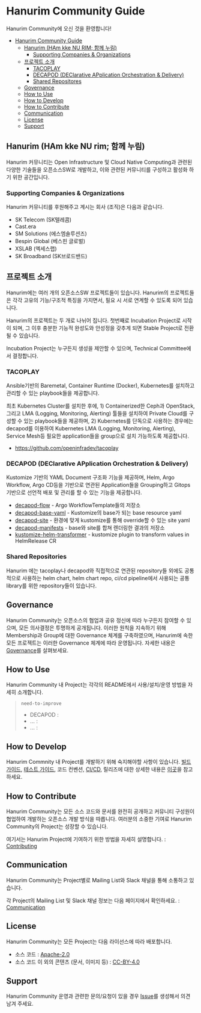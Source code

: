 # Hanurim Community Guide 

Hanurim Community에 오신 것을 환영합니다! 

- [Hanurim Community Guide](#hanurim-community-guide)
  - [Hanurim (HAm kke NU RIM; 함께 누림)](#hanurim-ham-kke-nu-rim-함께-누림)
    - [Supporting Companies & Organizations](#supporting-companies-and-organizations)
  - [프로젝트 소개](#프로젝트-소개)
    - [TACOPLAY](#tacoplay)
    - [DECAPOD (DEClarative APplication Orchestration & Delivery)](#decapod-declarative-application-orchestration--delivery)
    - [Shared Repositores](#shared-repositories)
  - [Governance](#governance)
  - [How to Use](#how-to-use)
  - [How to Develop](#how-to-develop)
  - [How to Contribute](#how-to-contribute)
  - [Communication](#communication)
  - [License](#license)
  - [Support](#support)


## Hanurim (HAm kke NU rim; 함께 누림) 
Hanurim 커뮤니티는 Open Infrastructure 및 Cloud Native Computing과 관련된 다양한 기술들을 오픈소스SW로 개발하고, 이와 관련된 커뮤니티를 구성하고 활성화 하기 위한 공간입니다.

### Supporting Companies & Organizations 
Hanurim 커뮤니티를 후원해주고 계시는 회사 (조직)은 다음과 같습니다. 
* SK Telecom (SK텔레콤)
* Cast.era 
* SM Solutions (에스엠솔루션즈)
* Bespin Global (베스핀 글로벌)
* XSLAB (엑세스랩)
* SK Broadband (SK브로드밴드)


## 프로젝트 소개

Hanurim에는 여러 개의 오픈소스SW 프로젝트들이 있습니다. Hanurim의 프로젝트들은 각각 고유의 기능/구조적 특징을 가지면서, 필요 시 서로 연계할 수 있도록 되어 있습니다.

Hanurim의 프로젝트는 두 개로 나뉘어 집니다. 첫번째로 Incubation Project로 시작이 되며, 그 이후 충분한 기능적 완성도와 안성정을 갖추게 되면 Stable Project로 전환 될 수 있습니다.

Incubation Project는 누구든지 생성을 제안할 수 있으며, Technical Committee에서 결정합니다.

### TACOPLAY

Ansible기반의 Baremetal, Container Runtime (Docker), Kubernetes를 설치하고 관리할 수 있는 playbook들을 제공합니다. 

최초 Kubernetes Cluster를 설치한 후에, 1) Containerized한 Ceph과 OpenStack, 그리고 LMA (Logging, Monitoring, Alerting) 툴들을 설치하여 Private Cloud를 구성할 수 있는 playbook들을 제공하며, 2) Kubernetes를 단독으로 사용하는 경우에는 decapod를 이용하여 Kubernetes LMA (Logging, Monitoring, Alerting), Service Mesh등 필요한 application들을 group으로 설치 가능하도록 제공합니다. 

  * https://github.com/openinfradev/tacoplay


### DECAPOD (DEClarative APplication Orchestration & Delivery)

Kustomize 기반의 YAML Document 구조화 기능을 제공하며, Helm, Argo Workflow, Argo CD등을 기반으로 연관된 Application들을 Grouping하고 Gitops 기반으로 선언적 배포 및 관리를 할 수 있는 기능을 제공합니다.

* [decapod-flow](https://github.com/openinfradev/decapod-flow) - Argo WorkflowTemplate들의 저장소
* [decapod-base-yaml](https://github.com/openinfradev/decapod-base-yaml) - Kustomize의 base가 되는 base resource yaml
* [decapod-site](https://github.com/openinfradev/decapod-site) - 환경에 맞게 kustomize를 통해 override할 수 있는 site yaml
* [decapod-manifests](https://github.com/openinfradev/decapod-manifests) - base와 site를 합쳐 렌더링한 결과의 저장소
* [kustomize-helm-transformer](https://github.com/openinfradev/kustomize-helm-transformer) - kustomize plugin to transform values in HelmRelease CR

### Shared Repositories  

Hanurim 에는 tacoplay나 decapod와 직접적으로 연관된 repository들 외에도 공통적으로 사용하는 helm chart, helm chart repo, ci/cd pipeline에서 사용되는 공통 library를 위한 repository들이 있습니다.


## Governance

Hanurim Community는 오픈소스의 협업과 공유 정신에 따라 누구든지 참여할 수 있으며, 모든 의사결정은 투명하게 공개됩니다. 이러한 원칙을 지속하기 위해 Membership과 Group에 대한 Governance 체계를 구축하였으며, Hanurim에 속한 모든 프로젝트는 이러한 Governance 체계에 따라 운영됩니다. 자세한 내용은 [Governance](governance/README.md)를 살펴보세요.

## How to Use

Hanurim Community 내 Project는 각각의 README에서 사용/설치/운영 방법을 자세히 소개합니다. 

> `need-to-improve` 
> * DECAPOD : 
> * ... :
> * ... :

## How to Develop

Hanurim Commnity 내 Project를 개발하기 위해 숙지해야할 사항이 있습니다. [빌드 가이드](developing/build.md), [테스트 가이드](develop/test.md), 코드 컨벤션, [CI/CD](developing/README.md), 릴리즈에 대한 상세한 내용은 [이곳](developing/README.md)을 참고하세요.

## How to Contribute

Hanurim Community는 모든 소스 코드와 문서를 완전히 공개하고 커뮤니티 구성원이 협업하여 개발하는 오픈소스 개발 방식을 따릅니다. 여러분의 소중한 기여로 Hanurim Community의 Project는 성장할 수 있습니다. 

여기서는 Hanurim Project에 기여하기 위한 방법을 자세히 설명합니다. : [Contributing](contributing/README.md)


## Communication 

Hanurim Community는 Project별로 Mailing List와 Slack 채널을 통해 소통하고 있습니다. 

각 Project의 Mailing List 및 Slack 채널 정보는 다음 페이지에서 확인하세요. : [Communication](communication/README.md)


## License

Hanurim Community는 모든 Project는 다음 라이선스에 따라 배포합니다. 
* 소스 코드 : [Apache-2.0](https://spdx.org/licenses/Apache-2.0.html)
* 소스 코드 이 외의 콘텐츠 (문서, 이미지 등) : [CC-BY-4.0](https://spdx.org/licenses/CC-BY-4.0.html)


## Support

Hanurim Community 운영과 관련한 문의/요청이 있을 경우 [Issue](https://github.com/openinfradev/community/issues/new)를 생성해서 의견 남겨 주세요.  

